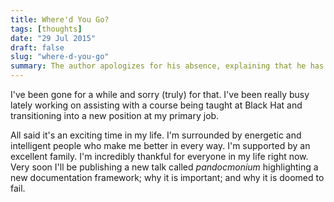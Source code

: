 ```yaml
---
title: Where'd You Go?
tags: [thoughts]
date: "29 Jul 2015"
draft: false
slug: "where-d-you-go"
summary: The author apologizes for his absence, explaining that he has been busy working on a course at Black Hat and transitioning to a new position at his job. He expresses gratitude for the support of his family and colleagues and announces an upcoming talk called *pandocmonium* about a new documentation framework.
---
```


I've been gone for a while and sorry (truly) for that. I've been really busy lately working on assisting with a course being taught at Black Hat and transitioning into a new position at my primary job.

All said it's an exciting time in my life. I'm surrounded by energetic and intelligent people who make me better in every way. I'm supported by an excellent family. I'm incredibly thankful for everyone in my life right now. Very soon I'll be publishing a new talk called *pandocmonium* highlighting a new documentation framework; why it is important; and why it is doomed to fail.